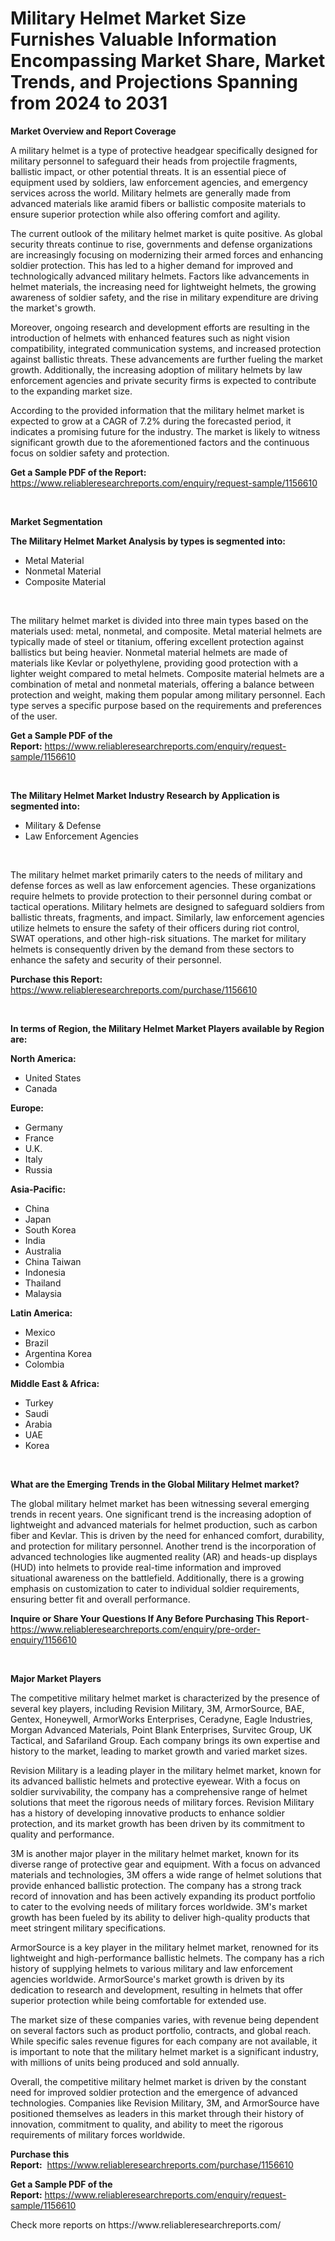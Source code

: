 <p><h1>Military Helmet Market Size Furnishes Valuable Information Encompassing Market Share, Market Trends, and Projections Spanning from 2024 to 2031</h1></p><p><strong>Market Overview and Report Coverage</strong></p>
<p><p>A military helmet is a type of protective headgear specifically designed for military personnel to safeguard their heads from projectile fragments, ballistic impact, or other potential threats. It is an essential piece of equipment used by soldiers, law enforcement agencies, and emergency services across the world. Military helmets are generally made from advanced materials like aramid fibers or ballistic composite materials to ensure superior protection while also offering comfort and agility.</p><p>The current outlook of the military helmet market is quite positive. As global security threats continue to rise, governments and defense organizations are increasingly focusing on modernizing their armed forces and enhancing soldier protection. This has led to a higher demand for improved and technologically advanced military helmets. Factors like advancements in helmet materials, the increasing need for lightweight helmets, the growing awareness of soldier safety, and the rise in military expenditure are driving the market's growth.</p><p>Moreover, ongoing research and development efforts are resulting in the introduction of helmets with enhanced features such as night vision compatibility, integrated communication systems, and increased protection against ballistic threats. These advancements are further fueling the market growth. Additionally, the increasing adoption of military helmets by law enforcement agencies and private security firms is expected to contribute to the expanding market size.</p><p>According to the provided information that the military helmet market is expected to grow at a CAGR of 7.2% during the forecasted period, it indicates a promising future for the industry. The market is likely to witness significant growth due to the aforementioned factors and the continuous focus on soldier safety and protection.</p></p>
<p><strong>Get a Sample PDF of the Report:</strong> <a href="https://www.reliableresearchreports.com/enquiry/request-sample/1156610">https://www.reliableresearchreports.com/enquiry/request-sample/1156610</a></p>
<p>&nbsp;</p>
<p><strong>Market Segmentation</strong></p>
<p><strong>The Military Helmet Market Analysis by types is segmented into:</strong></p>
<p><ul><li>Metal Material</li><li>Nonmetal Material</li><li>Composite Material</li></ul></p>
<p>&nbsp;</p>
<p><p>The military helmet market is divided into three main types based on the materials used: metal, nonmetal, and composite. Metal material helmets are typically made of steel or titanium, offering excellent protection against ballistics but being heavier. Nonmetal material helmets are made of materials like Kevlar or polyethylene, providing good protection with a lighter weight compared to metal helmets. Composite material helmets are a combination of metal and nonmetal materials, offering a balance between protection and weight, making them popular among military personnel. Each type serves a specific purpose based on the requirements and preferences of the user.</p></p>
<p><strong>Get a Sample PDF of the Report:</strong>&nbsp;<a href="https://www.reliableresearchreports.com/enquiry/request-sample/1156610">https://www.reliableresearchreports.com/enquiry/request-sample/1156610</a></p>
<p>&nbsp;</p>
<p><strong>The Military Helmet Market Industry Research by Application is segmented into:</strong></p>
<p><ul><li>Military & Defense</li><li>Law Enforcement Agencies</li></ul></p>
<p>&nbsp;</p>
<p><p>The military helmet market primarily caters to the needs of military and defense forces as well as law enforcement agencies. These organizations require helmets to provide protection to their personnel during combat or tactical operations. Military helmets are designed to safeguard soldiers from ballistic threats, fragments, and impact. Similarly, law enforcement agencies utilize helmets to ensure the safety of their officers during riot control, SWAT operations, and other high-risk situations. The market for military helmets is consequently driven by the demand from these sectors to enhance the safety and security of their personnel.</p></p>
<p><strong>Purchase this Report:</strong>&nbsp; <a href="https://www.reliableresearchreports.com/purchase/1156610">https://www.reliableresearchreports.com/purchase/1156610</a></p>
<p>&nbsp;</p>
<p><strong>In terms of Region, the Military Helmet Market Players available by Region are:</strong></p>
<p>
    <p> <strong> North America: </strong>
        <ul>
            <li>United States</li>
            <li>Canada</li>
        </ul>
        </p> 
    <p> <strong> Europe: </strong>
        <ul>
            <li>Germany</li>
            <li>France</li>
            <li>U.K.</li>
            <li>Italy</li>
            <li>Russia</li>
        </ul>
        </p> 
    <p> <strong> Asia-Pacific: </strong>
        <ul>
            <li>China</li>
            <li>Japan</li>
            <li>South Korea</li>
            <li>India</li>
            <li>Australia</li>
            <li>China Taiwan</li>
            <li>Indonesia</li>
            <li>Thailand</li>
            <li>Malaysia</li>
        </ul>
        </p> 
    <p> <strong> Latin America: </strong>
        <ul>
            <li>Mexico</li>
            <li>Brazil</li>
            <li>Argentina Korea</li>
            <li>Colombia</li>
        </ul>
        </p> 
    <p> <strong> Middle East & Africa: </strong>
        <ul>
            <li>Turkey</li>
            <li>Saudi</li>
            <li>Arabia</li>
            <li>UAE</li>
            <li>Korea</li>
        </ul>
    </p>
    </p>
<p>&nbsp;</p>
<p><strong>What are the Emerging Trends in the Global Military Helmet market?</strong></p>
<p><p>The global military helmet market has been witnessing several emerging trends in recent years. One significant trend is the increasing adoption of lightweight and advanced materials for helmet production, such as carbon fiber and Kevlar. This is driven by the need for enhanced comfort, durability, and protection for military personnel. Another trend is the incorporation of advanced technologies like augmented reality (AR) and heads-up displays (HUD) into helmets to provide real-time information and improved situational awareness on the battlefield. Additionally, there is a growing emphasis on customization to cater to individual soldier requirements, ensuring better fit and overall performance.</p></p>
<p><strong>Inquire or Share Your Questions If Any Before Purchasing This Report</strong>- <a href="https://www.reliableresearchreports.com/enquiry/pre-order-enquiry/1156610">https://www.reliableresearchreports.com/enquiry/pre-order-enquiry/1156610</a></p>
<p>&nbsp;</p>
<p><strong>Major Market Players</strong></p>
<p><p>The competitive military helmet market is characterized by the presence of several key players, including Revision Military, 3M, ArmorSource, BAE, Gentex, Honeywell, ArmorWorks Enterprises, Ceradyne, Eagle Industries, Morgan Advanced Materials, Point Blank Enterprises, Survitec Group, UK Tactical, and Safariland Group. Each company brings its own expertise and history to the market, leading to market growth and varied market sizes.</p><p>Revision Military is a leading player in the military helmet market, known for its advanced ballistic helmets and protective eyewear. With a focus on soldier survivability, the company has a comprehensive range of helmet solutions that meet the rigorous needs of military forces. Revision Military has a history of developing innovative products to enhance soldier protection, and its market growth has been driven by its commitment to quality and performance.</p><p>3M is another major player in the military helmet market, known for its diverse range of protective gear and equipment. With a focus on advanced materials and technologies, 3M offers a wide range of helmet solutions that provide enhanced ballistic protection. The company has a strong track record of innovation and has been actively expanding its product portfolio to cater to the evolving needs of military forces worldwide. 3M's market growth has been fueled by its ability to deliver high-quality products that meet stringent military specifications.</p><p>ArmorSource is a key player in the military helmet market, renowned for its lightweight and high-performance ballistic helmets. The company has a rich history of supplying helmets to various military and law enforcement agencies worldwide. ArmorSource's market growth is driven by its dedication to research and development, resulting in helmets that offer superior protection while being comfortable for extended use.</p><p>The market size of these companies varies, with revenue being dependent on several factors such as product portfolio, contracts, and global reach. While specific sales revenue figures for each company are not available, it is important to note that the military helmet market is a significant industry, with millions of units being produced and sold annually.</p><p>Overall, the competitive military helmet market is driven by the constant need for improved soldier protection and the emergence of advanced technologies. Companies like Revision Military, 3M, and ArmorSource have positioned themselves as leaders in this market through their history of innovation, commitment to quality, and ability to meet the rigorous requirements of military forces worldwide.</p></p>
<p><strong>Purchase this Report:</strong>&nbsp;&nbsp;<a href="https://www.reliableresearchreports.com/purchase/1156610">https://www.reliableresearchreports.com/purchase/1156610</a></p>
<p></p>
<p><strong>Get a Sample PDF of the Report:</strong>&nbsp;<a href="https://www.reliableresearchreports.com/enquiry/request-sample/1156610">https://www.reliableresearchreports.com/enquiry/request-sample/1156610</a></p>
<p>Check more reports on https://www.reliableresearchreports.com/</p>